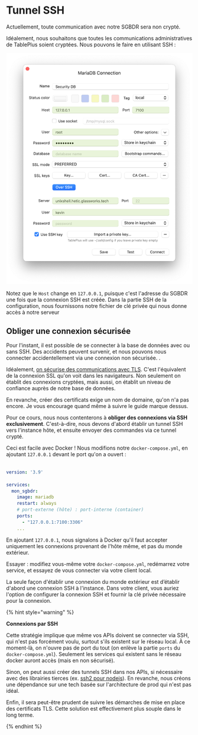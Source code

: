 # Tunnel SSH

Actuellement, toute communication avec notre SGBDR sera non crypté. 

Idéalement, nous souhaitons que toutes les communications administratives de TablePlus soient cryptées. Nous pouvons le faire en utilisant SSH :

![](./img/via-ssh.png)

Notez que le `Host` change en `127.0.0.1`, puisque c'est l'adresse du SGBDR une fois que la connexion SSH est créée. Dans la partie SSH de la configuration, nous fournissons notre fichier de clé privée qui nous donne accès à notre serveur

## Obliger une connexion sécurisée

Pour l'instant, il est possible de se connecter à la base de données avec ou sans SSH. Des accidents peuvent survenir, et nous pouvons nous connecter accidentellement via une connexion non sécurisée.
.

Idéalement, [on sécurise des communications avec TLS](https://mariadb.com/docs/server/security/data-in-transit-encryption/enterprise-server/enable-tls/). C'est l'équivalent de la connexion SSL qu'on voit dans les navigateurs. Non seulement on établit des connexions cryptées, mais aussi, on établit un niveau de confiance auprès de notre base de données.

En revanche, créer des certificats exige un nom de domaine, qu'on n'a pas encore. Je vous encourage quand même à suivre le guide marque dessus.

Pour ce cours, nous nous contenterons à **obliger des connexions via SSH exclusivement**. C'est-à-dire, nous devons d'abord établir un tunnel SSH vers l'instance hôte, et ensuite envoyer des commandes via ce tunnel crypté.

Ceci est facile avec Docker ! Nous modifions notre `docker-compose.yml`, en ajoutant `127.0.0.1` devant le port qu'on a ouvert :


```yml

version: '3.9'

services:
  mon_sgbdr:
    image: mariadb
    restart: always
    # port-externe (hôte) : port-interne (container)
    ports:
      - "127.0.0.1:7100:3306"    
    ...
```

En ajoutant `127.0.0.1`, nous signalons à Docker qu'il faut accepter uniquement les connexions provenant de l'hôte même, et pas du monde extérieur. 

Essayer : modifiez vous-même votre `docker-compose.yml`, redémarrez votre service, et essayez de vous connecter via votre client local.

La seule façon d'établir une connexion du monde extérieur est d’établir d'abord une connexion SSH à l'instance. Dans votre client, vous auriez l'option de configurer la connexion SSH et fournir la clé privée nécessaire pour la connexion.



{% hint style="warning" %}

**Connexions par SSH**

Cette stratégie implique que même vos APIs doivent se connecter via SSH, qui n'est pas forcément voulu, surtout s'ils existent sur le réseau local. À ce moment-là, on n'ouvre pas de port du tout (on enlève la partie `ports` du `docker-compose.yml`). Seulement les services qui existent sans le réseau docker auront accès (mais en non sécurisé).

Sinon, on peut aussi créer des tunnels SSH dans nos APIs, si nécessaire avec des librairies tierces (ex. [ssh2 pour nodejs](https://github.com/mscdex/ssh2)). En revanche, nous créons une dépendance sur une tech basée sur l'architecture de prod qui n'est pas idéal.

Enfin, il sera peut-être prudent de suivre les démarches de mise en place des certificats TLS. Cette solution est effectivement plus souple dans le long terme.


{% endhint %}

